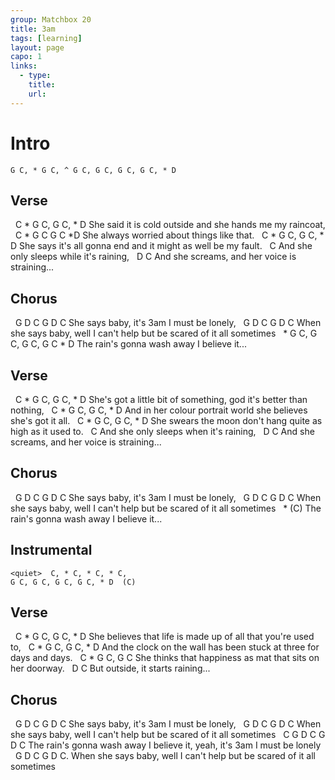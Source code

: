 ```yaml
---
group: Matchbox 20
title: 3am
tags: [learning]
layout: page
capo: 1
links: 
  - type: 
    title: 
    url: 
---
```


# Intro

```chordpro
G C, * G C, ^ G C, G C, G C, G C, * D
```

## Verse

&nbsp;		   C			      *	   G         C, G C, * D
She said it is cold outside and she hands me my raincoat,
&nbsp;     C			   *	 G   C G C *D
She always worried about things like that.
&nbsp;    C			              *	    G      C, G C, * D
She says it's all gonna end and it might as well be my fault.
&nbsp;          C
And she only sleeps while it's raining,
&nbsp;        D		 	 C
And she screams, and her voice is straining...

## Chorus

&nbsp;    G	 D C	      	     G     D C
She says baby,  it's 3am I must be lonely,
&nbsp; 	  G	D C  					           G      D     C
When she says baby,  well I can't help but be scared of it all sometimes
&nbsp;                                *     G C, G C, G C, G C * D
The rain's gonna wash away I believe it...

## Verse

&nbsp;	      C			                *           G     C, G C, * D
She's got a little bit of something, god it's better than nothing,
&nbsp;	      C			          *		     G  C, G C, * D
And in her colour portrait world she believes she's got it all.
&nbsp;	   C			          *		   G     C, G C, * D
She swears the moon don't hang quite as high as it used to.
&nbsp;                             C
And she only sleeps when it's raining,
&nbsp;        D		 	 C
And she screams, and her voice is straining...

## Chorus

&nbsp;    G	 D C	      	     G     D C
She says baby,  it's 3am I must be lonely,
&nbsp; 	  G	D C  					           G      D     C
When she says baby,  well I can't help but be scared of it all sometimes
&nbsp;                                *        (C)
The rain's gonna wash away I believe it...

## Instrumental

```chordpro
<quiet>  C, * C, * C, * C,
G C, G C, G C, G C, * D  (C)
```

## Verse

&nbsp;        C			             *               G     C, G C, * D
She believes that life is made up of all that you're used to,
&nbsp;                C                      *         G          C, G C, * D
And the clock on the wall has been stuck at three for days and days.
&nbsp;          C			        *           G     C, G C <loud>
She thinks that happiness as mat that sits on her doorway.
&nbsp;   D                  C
But outside, it starts raining...

## Chorus

&nbsp;    G	  D C	      		G      D C
She says baby,   it's 3am I must be lonely,
&nbsp;	  G	 D C  			       G       D    C
When she says baby, well I can't help but be scared of it all sometimes
&nbsp;   C                           G      D C                       G   D C
The rain's gonna wash away I believe it, yeah, it's 3am I must be lonely
&nbsp; 	  G	D C  					           G   D    C.
When she says baby,  well I can't help but be scared of it all sometimes
